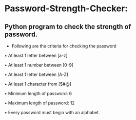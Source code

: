 
# Password-Strength-Checker:

## Python program to check the strength of password. 

* Following are the criteria for checking the password

• At least 1 letter between [a-z]

• At least 1 number between [0-9]

• At least 1 letter between [A-Z]

• At least 1 character from [$#@]

• Minimum length of password: 6

• Maximum length of password: 12

• Every password must begin with an alphabet.


